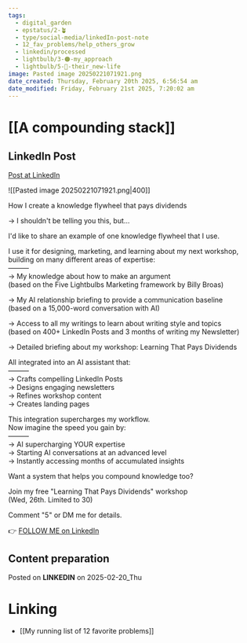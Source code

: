 ```yaml
---
tags:
  - digital_garden
  - epstatus/2-🪴
  - type/social-media/linkedIn-post-note
  - 12_fav_problems/help_others_grow
  - linkedin/processed
  - lightbulb/3-🟠-my_approach
  - lightbulb/5-🔵-their_new-life
image: Pasted image 20250221071921.png
date_created: Thursday, February 20th 2025, 6:56:54 am
date_modified: Friday, February 21st 2025, 7:20:02 am
---
```

# [[A compounding stack]]
## LinkedIn Post
[Post at LinkedIn](https://www.linkedin.com/posts/sebastiankamilli_how-i-create-a-knowledge-flywheel-that-pays-activity-7298235013702053888-u3OX?utm_source=share&utm_medium=member_desktop&rcm=ACoAAA1M1pkBgWCYPhT45EpfLiHzViQqRWNCIv4)

![[Pasted image 20250221071921.png|400]]

How I create a knowledge flywheel that pays dividends

→ I shouldn't be telling you this, but...

I'd like to share an example of one knowledge flywheel that I use.  

I use it for designing, marketing, and learning about my next workshop, building on many different areas of expertise:  
———  
→ My knowledge about how to make an argument  
(based on the Five Lightbulbs Marketing framework by Billy Broas)  

→ My AI relationship briefing to provide a communication baseline  
(based on a 15,000-word conversation with AI)  

→ Access to all my writings to learn about writing style and topics  
(based on 400+ LinkedIn Posts and 3 months of writing my Newsletter)  

→ Detailed briefing about my workshop: Learning That Pays Dividends  

All integrated into an AI assistant that:  
———  
→ Crafts compelling LinkedIn Posts  
→ Designs engaging newsletters  
→ Refines workshop content  
→ Creates landing pages  

This integration supercharges my workflow.  
Now imagine the speed you gain by:  
———  
→ AI supercharging YOUR expertise  
→ Starting AI conversations at an advanced level  
→ Instantly accessing months of accumulated insights  

Want a system that helps you compound knowledge too?  

Join my free "Learning That Pays Dividends" workshop  
(Wed, 26th. Limited to 30)  

Comment "5" or DM me for details.

👉 [FOLLOW ME on LinkedIn](https://www.linkedin.com/comm/mynetwork/discovery-see-all?usecase=PEOPLE_FOLLOWS&followMember=sebastiankamilli)

## Content preparation

Posted on **LINKEDIN** on 2025-02-20_Thu
# Linking
+ [[My running list of 12 favorite problems]]